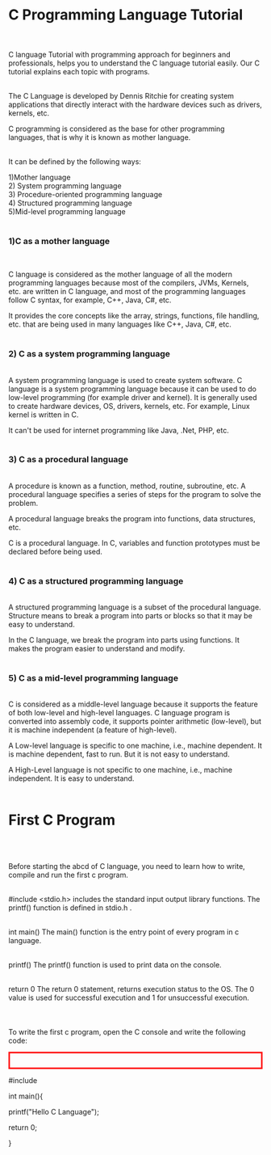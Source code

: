 


<html>

<body>
<h1>C Programming Language Tutorial</h1><br><br>
<p1>
C language Tutorial with programming approach for beginners and professionals, helps you to understand the C language tutorial easily. Our C tutorial explains each topic with programs.<br><br>


The C Language is developed by Dennis Ritchie for creating system applications that directly interact with the hardware devices such as drivers, kernels, etc.<br>

C programming is considered as the base for other programming languages, that is why it is known as mother language.<br><br>

It can be defined by the following ways:<br>


1)Mother language<br>
2) System programming language<br>
3) Procedure-oriented programming language<br>
4) Structured programming language<br>
5)Mid-level programming language<br><br>

 
<h3>1)C as a mother language</h3><br>

C language is considered as the mother language of all the modern programming languages because most of the compilers, JVMs, Kernels, etc. are written in C language, and most of the programming languages follow C syntax, for example, C++, Java, C#, etc.<br>

It provides the core concepts like the array, strings, functions, file handling, etc. that are being used in many languages like C++, Java, C#, etc.<br><br>

<h3> 2) C as a system programming language</h3><br>
A system programming language is used to create system software. C language is a system programming language because it can be used to do low-level programming (for example driver and kernel). It is generally used to create hardware devices, OS, drivers, kernels, etc. For example, Linux kernel is written in C.<br>

It can't be used for internet programming like Java, .Net, PHP, etc.<br><br>

<h3>3) C as a procedural language</h3><br>
A procedure is known as a function, method, routine, subroutine, etc. A procedural language specifies a series of steps for the program to solve the problem.<br>

A procedural language breaks the program into functions, data structures, etc.<br>

C is a procedural language. In C, variables and function prototypes must be declared before being used.<br><br>

<h3>4) C as a structured programming language</h3><br>
A structured programming language is a subset of the procedural language. Structure means to break a program into parts or blocks so that it may be easy to understand.<br>

In the C language, we break the program into parts using functions. It makes the program easier to understand and modify.<br><br>

<h3>5) C as a mid-level programming language</h3><br>
C is considered as a middle-level language because it supports the feature of both low-level and high-level languages. C language program is converted into assembly code, it supports pointer arithmetic (low-level), but it is machine independent (a feature of high-level).<br>

A Low-level language is specific to one machine, i.e., machine dependent. It is machine dependent, fast to run. But it is not easy to understand.<br>

A High-Level language is not specific to one machine, i.e., machine independent. It is easy to understand.<br><br>


<h1>First C Program</h1><br><br>

Before starting the abcd of C language, you need to learn how to write, compile and run the first c program.<br><br>

#include <stdio.h> includes the standard input output library functions. The printf() function is defined in stdio.h .<br><br>

int main() The main() function is the entry point of every program in c language.<br><br>

printf() The printf() function is used to print data on the console.<br><br>

return 0 The return 0 statement, returns execution status to the OS. The 0 value is used for successful execution and 1 for unsuccessful execution.<br><br>
<br><br>To write the first c program, open the C console and write the following code:<br>


<p style="border:3px; border-style:solid; border-color:#FF0000; padding: 1em;">
<p>#include <stdio.h><br>

int main(){ <br>

printf("Hello C Language"); <br>

return 0;<br>

}
 </p>
 
 <br><br>


</body>

</html>
